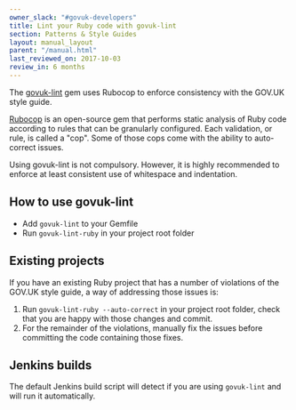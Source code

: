 ```yaml
---
owner_slack: "#govuk-developers"
title: Lint your Ruby code with govuk-lint
section: Patterns & Style Guides
layout: manual_layout
parent: "/manual.html"
last_reviewed_on: 2017-10-03
review_in: 6 months
---
```


The [govuk-lint](https://github.com/alphagov/govuk-lint) gem uses Rubocop to enforce consistency with the GOV.UK style guide.

[Rubocop](https://github.com/bbatsov/rubocop) is an open-source gem that performs static analysis of Ruby code according to rules that can be granularly configured. Each validation, or rule, is called a "cop". Some of those cops come with the ability to auto-correct issues.

Using govuk-lint is not compulsory. However, it is highly recommended to enforce at least consistent use of whitespace and indentation.

## How to use govuk-lint

- Add `govuk-lint` to your Gemfile
- Run `govuk-lint-ruby` in your project root folder

## Existing projects

If you have an existing Ruby project that has a number of violations of the GOV.UK style guide, a way of addressing those issues is:

1. Run `govuk-lint-ruby --auto-correct` in your project root folder, check that you are happy with those changes and commit.
2. For the remainder of the violations, manually fix the issues before committing the code containing those fixes.

## Jenkins builds

The default Jenkins build script will detect if you are using `govuk-lint` and will run it automatically.
